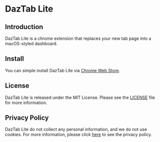 # DazTab Lite

## Introduction

DazTab Lite is a chrome extension that replaces your new tab page into a macOS-styled dashboard.

## Install

You can simple install DazTab Lite via [Chrome Web Store](https://chrome.google.com/webstore/detail/daztab-lite/bagdffmnpgghcehadgmhcppaphpdfmbb).

## License

DazTab Lite is released under the MIT License. Please see the [LICENSE](/LICENSE) file for more information.

## Privacy Policy

DazTab Lite do not collect any personal information, and we do not use cookies. For more information, please click [here](https://daztab.com/privacy.html) to see the privacy policy.
